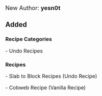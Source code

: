<p><font size="4">New Author: <strong>yesn0t</strong></font></p>

## Added
### Recipe Categories
<p><font size="3">- Undo Recipes</font></p>

### Recipes
<font size="3">
<p>- Slab to Block Recipes (Undo Recipe)</p>
<p>- Cobweb Recipe (Vanilla Recipe)</p>
</font>